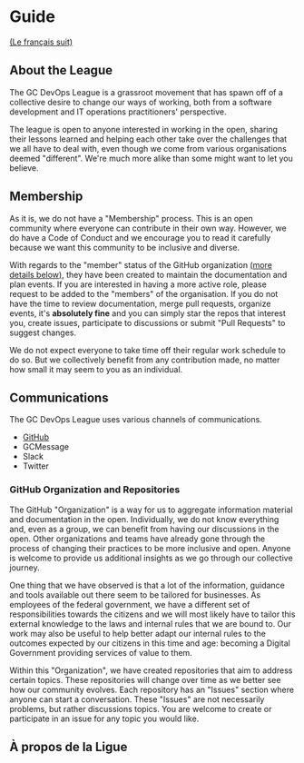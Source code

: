 # Guide

[(Le français suit)](#%C3%A0-propos-de-la-ligue)

## About the League

The GC DevOps League is a grassroot movement that has spawn off of a collective desire to change our ways of working, both from a software development and IT operations practitioners' perspective.

The league is open to anyone interested in working in the open, sharing their lessons learned and helping each other take over the challenges that we all have to deal with, even though we come from various organisations deemed "different". We're much more alike than some might want to let you believe.

## Membership

As it is, we do not have a "Membership" process. This is an open community where everyone can contribute in their own way. However, we do have a Code of Conduct and we encourage you to read it carefully because we want this community to be inclusive and diverse.

With regards to the "member" status of the GitHub organization [(more details below)](#github-organization-and-repositories), they have been created to maintain the documentation and plan events. If you are interested in having a more active role, please request to be added to the "members" of the organisation. If you do not have the time to review documentation, merge pull requests, organize events, it's **absolutely fine** and you can simply star the repos that interest you, create issues, participate to discussions or submit "Pull Requests" to suggest changes.

We do not expect everyone to take time off their regular work schedule to do so. But we collectively benefit from any contribution made, no matter how small it may seem to you as an individual.

## Communications

The GC DevOps League uses various channels of communications.

* [GitHub](#github-organization-and-repositories)
* GCMessage
* Slack
* Twitter

### GitHub Organization and Repositories

The GitHub "Organization" is a way for us to aggregate information material and documentation in the open. Individually, we do not know everything and, even as a group, we can benefit from having our discussions in the open. Other organizations and teams have already gone through the process of changing their practices to be more inclusive and open. Anyone is welcome to provide us additional insights as we go through our collective journey.

One thing that we have observed is that a lot of the information, guidance and tools available out there seem to be tailored for businesses. As employees of the federal government, we have a different set of responsibilities towards the citizens and we will most likely have to tailor this external knowledge to the laws and internal rules that we are bound to. Our work may also be useful to help better adapt our internal rules to the outcomes expected by our citizens in this time and age: becoming a Digital Government providing services of value to them.

Within this "Organization", we have created repositories that aim to address certain topics. These repositories will change over time as we better see how our community evolves. Each repository has an "Issues" section where anyone can start a conversation. These "Issues" are not necessarily problems, but rather discussions topics. You are welcome to create or participate in an issue for any topic you would like.

## À propos de la Ligue
